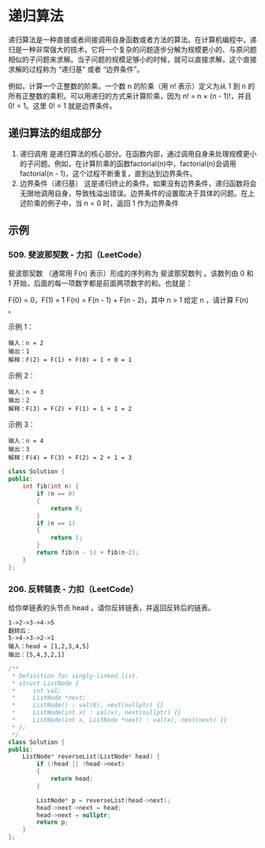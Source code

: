 # 递归算法
递归算法是一种直接或者间接调用自身函数或者方法的算法。在计算机编程中，递归是一种非常强大的技术，它将一个复杂的问题逐步分解为规模更小的、与原问题相似的子问题来求解。当子问题的规模足够小的时候，就可以直接求解，这个直接求解的过程称为 “递归基” 或者 “边界条件”。

例如，计算一个正整数的阶乘。一个数 n 的阶乘（用 n! 表示）定义为从 1 到 n 的所有正整数的乘积。可以用递归的方式来计算阶乘，因为 n! = n × (n - 1)!，并且 0! = 1。这里 0! = 1 就是边界条件。

## 递归算法的组成部分
1. 递归调用
是递归算法的核心部分。在函数内部，通过调用自身来处理规模更小的子问题。例如，在计算阶乘的函数factorial(n)中，factorial(n)会调用factorial(n - 1)，这个过程不断重复，直到达到边界条件。
2. 边界条件（递归基）
这是递归终止的条件。如果没有边界条件，递归函数将会无限地调用自身，导致栈溢出错误。边界条件的设置取决于具体的问题。在上述阶乘的例子中，当 n = 0 时，返回 1 作为边界条件

## 示例
### 509. 斐波那契数 - 力扣（LeetCode）

斐波那契数 （通常用 F(n) 表示）形成的序列称为 斐波那契数列 。该数列由 0 和 1 开始，后面的每一项数字都是前面两项数字的和。也就是：

F(0) = 0，F(1) = 1
F(n) = F(n - 1) + F(n - 2)，其中 n > 1
给定 n ，请计算 F(n) 。

示例 1：
```
输入：n = 2
输出：1
解释：F(2) = F(1) + F(0) = 1 + 0 = 1
```
示例 2：
```
输入：n = 3
输出：2
解释：F(3) = F(2) + F(1) = 1 + 1 = 2
```
示例 3：
```
输入：n = 4
输出：3
解释：F(4) = F(3) + F(2) = 2 + 1 = 3
```
```c++
class Solution {
public:
	int fib(int n) {
		if (n == 0)
		{
			return 0;
		}
		if (n == 1)
		{
			return 1;
		}
		return fib(n - 1) + fib(n-2);
	}
};
```

### 206. 反转链表 - 力扣（LeetCode）
给你单链表的头节点 head ，请你反转链表，并返回反转后的链表。
```
1->2->3->4->5
翻转后：
5->4->3->2->1
输入：head = [1,2,3,4,5]
输出：[5,4,3,2,1]
```
```c++
/**
 * Definition for singly-linked list.
 * struct ListNode {
 *     int val;
 *     ListNode *next;
 *     ListNode() : val(0), next(nullptr) {}
 *     ListNode(int x) : val(x), next(nullptr) {}
 *     ListNode(int x, ListNode *next) : val(x), next(next) {}
 * };
 */
class Solution {
public:
	ListNode* reverseList(ListNode* head) {
		if (!head || !head->next)
		{
			return head;
		}

		ListNode* p = reverseList(head->next);
		head->next->next = head;
		head->next = nullptr;
		return p;
	}
};
```